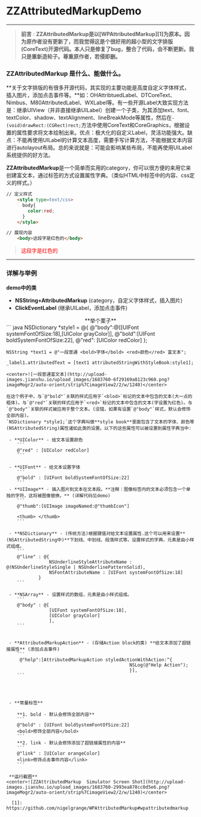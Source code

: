 # ZZAttributedMarkupDemo


------

> **前言**
>: **ZZAttributedMarkup是以[WPAttributedMarkup][1]为原本。因为原作者没有更新了，而我觉得这是个很好用的超小型的文字排版(CoreText)开源代码。本人只是修复了bug，整合了代码，会不断更新。我只是重新造轮子。尊重原作者，若侵即删。**


### ZZAttributedMarkup 是什么、能做什么。
**关于文字排版的有很多开源代码，其实现的主要功能是高度自定义字体样式，插入图片，添加点击事件等。**如：OHAttribtuedLabel、DTCoreText、Nimbus、M80AttributedLabel、WXLabel等。有一些开源Label大致实现方法是：继承UIView（并非直接继承UILabel）创建一个子类，为其添加text、font、textColor、shadow、textAlignment、lineBreakMode等属性，然后在`- (void)drawRect:(CGRect)rect;`方法中使用CoreText和CoreGraphics，根据设置的属性要求将文本绘制出来。优点：极大化的自定义Label，灵活功能强大。缺点：不能再使用UILabel的计算文本高度，需要手写计算方法，不能根据文本内容进行autolayout布局。总的来说就是：可能会影响某些布局，不能再使用UILabel系统提供的好方法。

**ZZAttributedMarkup**是一个简单而实用的category，你可以很方便的来用它来创建富文本，通过标签的方式设置属性字典。（类似HTML中标签中的内容、css定义的样式。）

``` HTML
// 定义样式
    <style type=text/css>
      body{
        color:red;
      }
    </style>

// 展现内容
    <body>这段字是红色的</body>
```

> <font color="red">这段字是红色的</font>


----------


### 详解与举例

 **demo中的类**

 - **NSString+AttributedMarkup**  (category，自定义字体样式，插入图片)
 - **ClickEventLabel** (继承UILabel，添加点击事件)

<center>**举个栗子**</center>
``` java
    NSDictionary *style1 = @{
                             @"body":@[[UIFont systemFontOfSize:18],[UIColor grayColor]],
                             @"bold":[UIFont boldSystemFontOfSize:22],
                             @"red": [UIColor redColor]
                             };
                             
    NSString *text1 = @"一段普通 <bold>字体</bold> <red>颜色</red> 富文本";
    
    _label1.attributedText = [text1 attributedStringWithStyleBook:style1];
```
<center>![一段普通富文本](http://upload-images.jianshu.io/upload_images/1683760-6f29169a8123c960.png?imageMogr2/auto-orient/strip%7CimageView2/2/w/1240)</center>

在这个例子中，与`@"bold"`关联的样式应用于`<blod>`标记的文本中包含的文本(大一点的粗体)。与`@"red"`关联的样式应用于`<red>`标记的文本中包含的文本(字设置为红色)。与`@"body"`关联的样式被应用于整个文本。(没错，如果有设置`@"body"`样式，默认会修饰全部内容)。
`NSDictionary *style1;`这个字典叫做**style book**里面包含了文本的字体、颜色等(NSAttributedString)属性诸如此类的设置。以下的这些属性可以被设置到属性字典当中:

 - **UIColor** - 给文本设置颜色
    ```
    @"red" : [UIColor redColor]
    ```

 - **UIFont** - 给文本设置字体
    ```
    @"bold" : [UIFont boldSystemFontOfSize:22]
    ```
 - **UIImage** - 插入图片到文本在文本段。**注释：图像标签内的文本必须包含一个单独的字符，这将被图像替换。** (详解代码见demo)
    ```
    @"thumb":[UIImage imageNamed:@"thumbIcon"]

    <thumb> </thumb>
    ```
    
 - **NSDictionary** - (传统方法)根据键值对给文本设置属性.这个可以用来设置**(NSAttributedString中)**下划线、中划线、段落样式等。设置样式的字典，元素是由小样式组成。
    ```
    @"line" : @{
                NSUnderlineStyleAttributeName : @(NSUnderlineStyleSingle | NSUnderlinePatternSolid),
                NSFontAttributeName : [UIFont systemFontOfSize:18]
            }
    ```
    
 - **NSArray** - 设置样式的数组，元素是由小样式组成。
    ``` 
    @"body" : @[
                [UIFont systemFontOfSize:18],
                [UIColor grayColor]
                ],
    ```
    

 - **AttributedMarkupAction** - (存储Action block的类) **给文本添加了超链接属性** (添加点击事件)
    ```
     @"help":[AttributedMarkupAction styledActionWithAction:^{
                                              NSLog(@"Help Action");
                                              }],
    ```
    
    
    

 - **常量标签** 

    **1. bold - 默认会修饰全部内容**
    ```
    @"bold" : [UIFont boldSystemFontOfSize:22]
    <bold>修饰全部内容</bold>
    ```
    **2. link - 默认会修饰添加了超链接属性的内容**
    ```
    @"link" : [UIColor orangeColor]
    <link>修饰点击事件内容</link>
    ```
 
 **运行截图**
<center>![ZZAttributedMarkup  Simulator Screen Shot](http://upload-images.jianshu.io/upload_images/1683760-2993ea878cc0d5e6.png?imageMogr2/auto-orient/strip%7CimageView2/2/w/1240)</center>

  [1]: https://github.com/nigelgrange/WPAttributedMarkup#wpattributedmarkup
